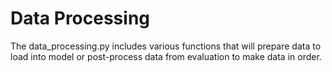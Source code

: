 # Data Processing

The data_processing.py includes various functions that will prepare data to load into model or post-process data from evaluation to make data in order. 
